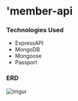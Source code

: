 # 'member-api

### Technologies Used
- ExpressAPI
- MongoDB
- Mongoose
- Passport

### ERD
![Imgur](https://i.imgur.com/xxKA7VJ.png "ERD for Fullstack Project")
